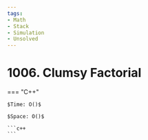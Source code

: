 ```yaml
---
tags:
- Math
- Stack
- Simulation
- Unsolved
---
```



# 1006. Clumsy Factorial

=== "C++"

    $Time: O()$

    $Space: O()$

    ```c++
    ```
